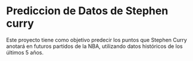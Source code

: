 # Prediccion de Datos de Stephen curry

Este proyecto tiene como objetivo predecir los puntos que Stephen Curry anotará en futuros partidos de la NBA, utilizando datos históricos de los últimos 5 años.
